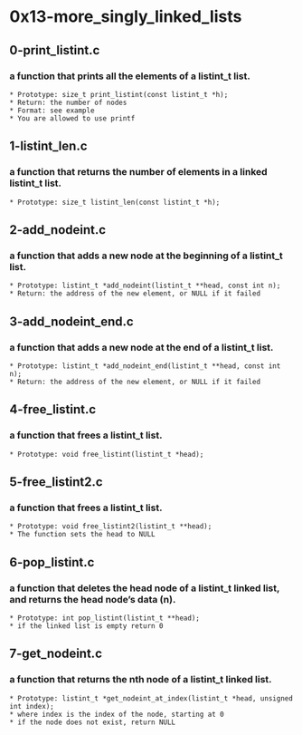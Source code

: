 # 0x13-more_singly_linked_lists
## 0-print_listint.c
###  a function that prints all the elements of a listint_t list.
	* Prototype: size_t print_listint(const listint_t *h);
	* Return: the number of nodes
	* Format: see example
	* You are allowed to use printf

## 1-listint_len.c
### a function that returns the number of elements in a linked listint_t list.
	* Prototype: size_t listint_len(const listint_t *h);

## 2-add_nodeint.c
### a function that adds a new node at the beginning of a listint_t list.
	* Prototype: listint_t *add_nodeint(listint_t **head, const int n);
	* Return: the address of the new element, or NULL if it failed

## 3-add_nodeint_end.c
### a function that adds a new node at the end of a listint_t list.
	* Prototype: listint_t *add_nodeint_end(listint_t **head, const int n);
	* Return: the address of the new element, or NULL if it failed
	
## 4-free_listint.c
### a function that frees a listint_t list.
	* Prototype: void free_listint(listint_t *head);
	
## 5-free_listint2.c
### a function that frees a listint_t list.
	* Prototype: void free_listint2(listint_t **head);
	* The function sets the head to NULL
	
## 6-pop_listint.c
### a function that deletes the head node of a listint_t linked list, and returns the head node’s data (n).
	* Prototype: int pop_listint(listint_t **head);
	* if the linked list is empty return 0
	
## 7-get_nodeint.c
### a function that returns the nth node of a listint_t linked list.
	* Prototype: listint_t *get_nodeint_at_index(listint_t *head, unsigned int index);
	* where index is the index of the node, starting at 0
	* if the node does not exist, return NULL
    
